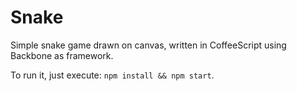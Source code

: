 # Snake
Simple snake game drawn on canvas, written in CoffeeScript using Backbone as framework.

To run it, just execute: `npm install && npm start`.